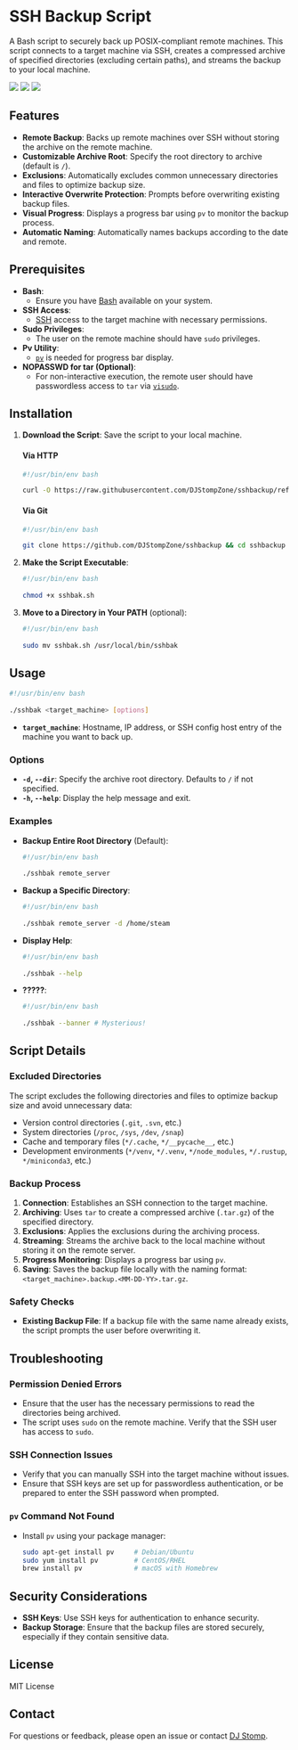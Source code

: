 # SSH Backup Script

A Bash script to securely back up POSIX-compliant remote machines. This script connects to a target machine via SSH, creates a compressed archive of specified directories (excluding certain paths), and streams the backup to your local machine.

![](https://img.shields.io/badge/runs%20on-bash-blue) ![](https://img.shields.io/badge/written%20in-nano-orange) ![](https://img.shields.io/badge/powered%20by-procrastination-green)

## Features

- **Remote Backup**: Backs up remote machines over SSH without storing the archive on the remote machine.
- **Customizable Archive Root**: Specify the root directory to archive (default is `/`).
- **Exclusions**: Automatically excludes common unnecessary directories and files to optimize backup size.
- **Interactive Overwrite Protection**: Prompts before overwriting existing backup files.
- **Visual Progress**: Displays a progress bar using `pv` to monitor the backup process.
- **Automatic Naming**: Automatically names backups according to the date and remote.

## Prerequisites

- **Bash**:
  - Ensure you have [Bash](https://www.gnu.org/software/bash/manual/bash.html) available on your system.
- **SSH Access**:
  - [SSH](https://www.man7.org/linux/man-pages/man1/ssh.1.html) access to the target machine with necessary permissions.
- **Sudo Privileges**:
  - The user on the remote machine should have `sudo` privileges.
- **Pv Utility**:
  - [`pv`](https://man7.org/linux/man-pages/man1/pv.1.html) is needed for progress bar display.
- **NOPASSWD for tar (Optional)**:
  - For non-interactive execution, the remote user should have passwordless access to `tar` via [`visudo`](https://www.sudo.ws/docs/man/1.8.13/visudo.man/).

## Installation

1. **Download the Script**: Save the script to your local machine.
   #### Via HTTP
     ```bash
     #!/usr/bin/env bash
     
     curl -O https://raw.githubusercontent.com/DJStompZone/sshbackup/refs/heads/main/sshbak.sh
     ```
   #### Via Git
     ```bash
     #!/usr/bin/env bash
     
     git clone https://github.com/DJStompZone/sshbackup && cd sshbackup
     ```
3. **Make the Script Executable**:
   ```bash
   #!/usr/bin/env bash
     
   chmod +x sshbak.sh
   ```
4. **Move to a Directory in Your PATH** (optional):
   ```bash
   #!/usr/bin/env bash
     
   sudo mv sshbak.sh /usr/local/bin/sshbak
   ```

## Usage

```bash
#!/usr/bin/env bash
     
./sshbak <target_machine> [options]
```

- **`target_machine`**: Hostname, IP address, or SSH config host entry of the machine you want to back up.

### Options

- **`-d`, `--dir`**: Specify the archive root directory. Defaults to `/` if not specified.
- **`-h`, `--help`**: Display the help message and exit.

### Examples

- **Backup Entire Root Directory** (Default):
  ```bash
  #!/usr/bin/env bash
     
  ./sshbak remote_server
  ```
- **Backup a Specific Directory**:
  ```bash
  #!/usr/bin/env bash
     
  ./sshbak remote_server -d /home/steam
  ```
- **Display Help**:
  ```bash
  #!/usr/bin/env bash
     
  ./sshbak --help
  ```
- **?????**:
  ```bash
  #!/usr/bin/env bash
     
  ./sshbak --banner # Mysterious!
  ```

## Script Details

### Excluded Directories

The script excludes the following directories and files to optimize backup size and avoid unnecessary data:

- Version control directories (`.git`, `.svn`, etc.)
- System directories (`/proc`, `/sys`, `/dev`, `/snap`)
- Cache and temporary files (`*/.cache`, `*/__pycache__`, etc.)
- Development environments (`*/venv`, `*/.venv`, `*/node_modules`, `*/.rustup`, `*/miniconda3`, etc.)

### Backup Process

1. **Connection**: Establishes an SSH connection to the target machine.
2. **Archiving**: Uses `tar` to create a compressed archive (`.tar.gz`) of the specified directory.
3. **Exclusions**: Applies the exclusions during the archiving process.
4. **Streaming**: Streams the archive back to the local machine without storing it on the remote server.
5. **Progress Monitoring**: Displays a progress bar using `pv`.
6. **Saving**: Saves the backup file locally with the naming format: `<target_machine>.backup.<MM-DD-YY>.tar.gz`.

### Safety Checks

- **Existing Backup File**: If a backup file with the same name already exists, the script prompts the user before overwriting it.

## Troubleshooting

### Permission Denied Errors

- Ensure that the user has the necessary permissions to read the directories being archived.
- The script uses `sudo` on the remote machine. Verify that the SSH user has access to `sudo`.

### SSH Connection Issues

- Verify that you can manually SSH into the target machine without issues.
- Ensure that SSH keys are set up for passwordless authentication, or be prepared to enter the SSH password when prompted.

### `pv` Command Not Found

- Install `pv` using your package manager:
  ```bash
  sudo apt-get install pv     # Debian/Ubuntu
  sudo yum install pv         # CentOS/RHEL
  brew install pv             # macOS with Homebrew
  ```

## Security Considerations

- **SSH Keys**: Use SSH keys for authentication to enhance security.
- **Backup Storage**: Ensure that the backup files are stored securely, especially if they contain sensitive data.

## License

MIT License

## Contact

For questions or feedback, please open an issue or contact [DJ Stomp](https://discord.stomp.zone).
